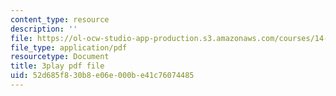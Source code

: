 ```yaml
---
content_type: resource
description: ''
file: https://ol-ocw-studio-app-production.s3.amazonaws.com/courses/14-01sc-principles-of-microeconomics-fall-2011/52d685f830b8e06e000be41c76074485_kEJf57FF0Vs.pdf
file_type: application/pdf
resourcetype: Document
title: 3play pdf file
uid: 52d685f8-30b8-e06e-000b-e41c76074485
---
```

